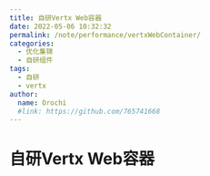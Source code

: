 ```yaml
---
title: 自研Vertx Web容器
date: 2022-05-06 10:32:32
permalink: /note/performance/vertxWebContainer/
categories:
  - 优化集锦
  - 自研组件
tags:
  - 自研
  - vertx
author: 
  name: Orochi
  #link: https://github.com/765741668
---
```

# 自研Vertx Web容器
